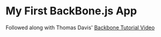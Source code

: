 My First BackBone.js App
========================
Followed along with Thomas Davis' [Backbone Tutorial Video](http://backbonetutorials.com/)
